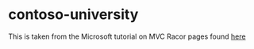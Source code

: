 # contoso-university
This is taken from the Microsoft tutorial on MVC Racor pages found [here](https://docs.microsoft.com/en-us/aspnet/core/data/ef-rp/intro?view=aspnetcore-2.1&tabs=visual-studio)
